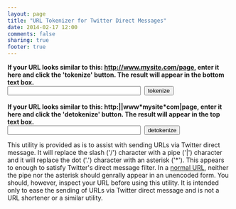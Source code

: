 ```yaml
---
layout: page
title: "URL Tokenizer for Twitter Direct Messages"
date: 2014-02-17 12:00
comments: false
sharing: true
footer: true
---
```

<script src="//ajax.googleapis.com/ajax/libs/jquery/1.11.0/jquery.min.js"></script>
**If your URL looks similar to this: http://www.mysite.com/page, enter it here and click the 'tokenize' button. The result will appear in the bottom text box.**<br />
<input type="text" style="width: 300px" id="txtUrl" name="txtUrl" />&nbsp;&nbsp;<input type="button" id="btnTokenize" name="btnTokenize" value="tokenize" onclick="tokenize()" /><br />
<br />
**If your URL looks similar to this: http:||www\*mysite\*com|page, enter it here and click the 'detokenize' button. The result will appear in the top text box.**<br />
<input type="text" style="width: 300px" id="txtUrl2" name="txtUrl2" />&nbsp;&nbsp;<input type="button" id="btnDetokenize" name="btnDetokenize" value="detokenize" onclick="detokenize()"/><br />
<script type="text/javascript">
    function tokenize() {
        var url = $("#txtUrl").val();
        var newurl = url.replace(/\//g, "|");
        newurl = newurl.replace(/\./g, '*');;
        $("#txtUrl2").val(newurl);
        //alert(url);
    }

    function detokenize() {
        var url = $("#txtUrl2").val();
        var newurl = url.replace(/\|/g, "/");
        newurl = newurl.replace(/\*/g, ".");
        $("#txtUrl").val(newurl);
        //alert(url);
    }
</script>

This utility is provided as is to assist with sending URLs via Twitter direct message. It will replace the slash ('/') character with a pipe ('|') character and it will replace the dot ('.') character with an asterisk ('*'). This appears to enough to satisfy Twitter's direct message filter. In a [normal URL](http://tools.ietf.org/html/rfc3986), neither the pipe nor the asterisk should genrally appear in an unencoded form. You should, however, inspect your URL before using this utility. It is intended only to ease the sending of URLs via Twitter direct message and is not a URL shortener or a similar utility.
